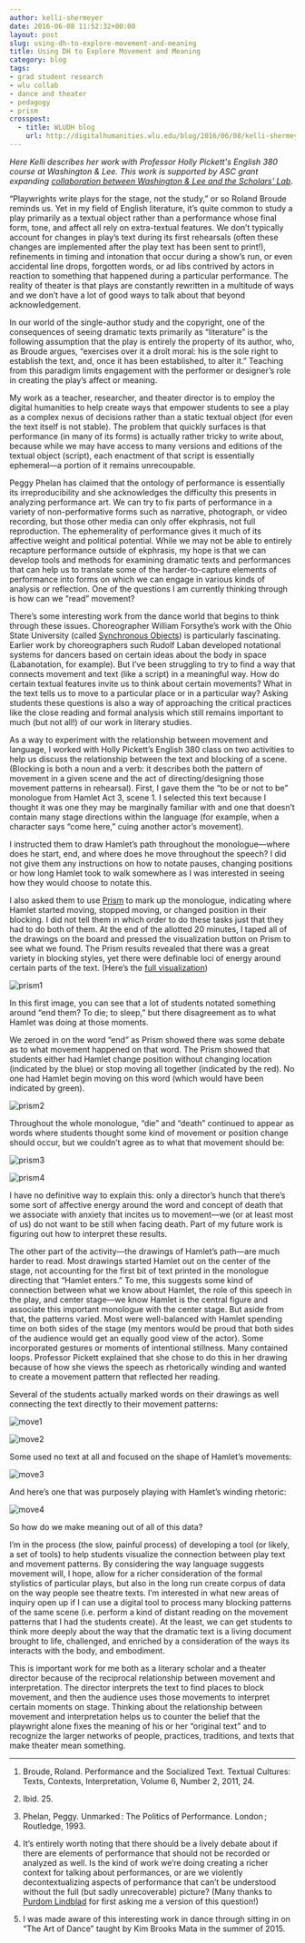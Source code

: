 ```yaml
---
author: kelli-shermeyer
date: 2016-06-08 11:52:32+00:00
layout: post
slug: using-dh-to-explore-movement-and-meaning
title: Using DH to Explore Movement and Meaning
category: blog
tags:
- grad student research
- wlu collab
- dance and theater
- pedagogy
- prism
crosspost:
  - title: WLUDH blog
    url: http://digitalhumanities.wlu.edu/blog/2016/06/08/kelli-shermeyer-on-using-dh-to-explore-movement-and-meaning/
---
```


_Here Kelli describes her work with Professor Holly Pickett's English 380 course at Washington & Lee. This work is supported by ASC grant expanding [collaboration between Washington & Lee and the Scholars' Lab](http://scholarslab.org/announcements/scholars-lab-grads-partner-with-washington-lee-university/)._

“Playwrights write plays for the stage, not the study,” or so Roland Broude reminds us. Yet in my field of English literature, it’s quite common to study a play primarily as a textual object rather than a performance whose final form, tone, and affect all rely on extra-textual features. We don’t typically account for changes in play’s text during its first rehearsals (often these changes are implemented after the play text has been sent to print!), refinements in timing and intonation that occur during a show’s run, or even accidental line drops, forgotten words, or ad libs contrived by actors in reaction to something that happened during a particular performance. The reality of theater is that plays are constantly rewritten in a multitude of ways and we don’t have a lot of good ways to talk about that beyond acknowledgement.

In our world of the single-author study and the copyright, one of the consequences of seeing dramatic texts primarily as “literature” is the following assumption that the play is entirely the property of its author, who, as Broude argues, “exercises over it a droît moral: his is the sole right to establish the text, and, once it has been established, to alter it.” Teaching from this paradigm limits engagement with the performer or designer’s role in creating the play’s affect or meaning.

My work as a teacher, researcher, and theater director is to employ the digital humanities to help create ways that empower students to see a play as a complex nexus of decisions rather than a static textual object (for even the text itself is not stable). The problem that quickly surfaces is that performance (in many of its forms) is actually rather tricky to write about, because while we may have access to many versions and editions of the textual object (script), each enactment of that script is essentially ephemeral&mdash;a portion of it remains unrecoupable.

Peggy Phelan has claimed that the ontology of performance is essentially its irreproducibility and she acknowledges the difficulty this presents in analyzing performance art. We can try to fix parts of performance in a variety of non-performative forms such as narrative, photograph, or video recording, but those other media can only offer ekphrasis, not full reproduction. The ephemerality of performance gives it much of its affective weight and political potential. While we may not be able to entirely recapture performance outside of ekphrasis, my hope is that we can develop tools and methods for examining dramatic texts and performances that can help us to translate some of the harder-to-capture elements of performance into forms on which we can engage in various kinds of analysis or reflection. One of the questions I am currently thinking through is how can we “read” movement?

There’s some interesting work from the dance world that begins to think through these issues. Choreographer William Forsythe’s work with the Ohio State University (called [Synchronous Objects](http://synchronousobjects.osu.edu/)) is particularly fascinating. Earlier work by choreographers such Rudolf Laban developed notational systems for dancers based on certain ideas about the body in space (Labanotation, for example). But I’ve been struggling to try to find a way that connects movement and text (like a script) in a meaningful way. How do certain textual features invite us to think about certain movements? What in the text tells us to move to a particular place or in a particular way? Asking students these questions is also a way of approaching the critical practices like the close reading and formal analysis which still remains important to much (but not all!) of our work in literary studies.

As a way to experiment with the relationship between movement and language, I worked with Holly Pickett’s English 380 class on two activities to help us discuss the relationship between the text and blocking of a scene. (Blocking is both a noun and a verb: it describes both the pattern of movement in a given scene and the act of directing/designing those movement patterns in rehearsal). First, I gave them the “to be or not to be” monologue from Hamlet Act 3, scene 1. I selected this text because I thought it was one they may be marginally familiar with and one that doesn’t contain many stage directions within the language (for example, when a character says “come here,” cuing another actor’s movement).

I instructed them to draw Hamlet’s path throughout the monologue&mdash;where does he start, end, and where does he move throughout the speech? I did not give them any instructions on how to notate pauses, changing positions or how long Hamlet took to walk somewhere as I was interested in seeing how they would choose to notate this.

I also asked them to use [Prism](http://prism.scholarslab.org/?locale=en) to mark up the monologue, indicating where Hamlet started moving, stopped moving, or changed position in their blocking. I did not tell them in which order to do these tasks just that they had to do both of them. At the end of the allotted 20 minutes, I taped all of the drawings on the board and pressed the visualization button on Prism to see what we found. The Prism results revealed that there was a great variety in blocking styles, yet there were definable loci of energy around certain parts of the text. (Here’s the [full visualization](http://prism.scholarslab.org/prisms/b72767fa-1396-11e6-bdec-005056b3784e/visualize?locale=en))

![prism1](http://static.scholarslab.org/wp-content/uploads/2016/06/prism1.png)

In this first image, you can see that a lot of students notated something around “end them? To die; to sleep,” but there disagreement as to what Hamlet was doing at those moments.

We zeroed in on the word “end” as Prism showed there was some debate as to what movement happened on that word. The Prism showed that students either had Hamlet change position without changing location (indicated by the blue) or stop moving all together (indicated by the red). No one had Hamlet begin moving on this word (which would have been indicated by green).

![prism2](http://static.scholarslab.org/wp-content/uploads/2016/06/prism2.png)

Throughout the whole monologue, “die” and “death” continued to appear as words where students thought some kind of movement or position change should occur, but we couldn’t agree as to what that movement should be:

![prism3](http://static.scholarslab.org/wp-content/uploads/2016/06/prism3.png)

![prism4](http://static.scholarslab.org/wp-content/uploads/2016/06/prism4.png)

I have no definitive way to explain this: only a director’s hunch that there’s some sort of affective energy around the word and concept of death that we associate with anxiety that incites us to movement&mdash;we (or at least most of us) do not want to be still when facing death. Part of my future work is figuring out how to interpret these results.

The other part of the activity&mdash;the drawings of Hamlet’s path&mdash;are much harder to read. Most drawings started Hamlet out on the center of the stage, not accounting for the first bit of text printed in the monologue directing that “Hamlet enters.” To me, this suggests some kind of connection between what we know about Hamlet, the role of this speech in the play, and center stage&mdash;we know Hamlet is the central figure and associate this important monologue with the center stage. But aside from that, the patterns varied. Most were well-balanced with Hamlet spending time on both sides of the stage (my mentors would be proud that both sides of the audience would get an equally good view of the actor). Some incorporated gestures or moments of intentional stillness. Many contained loops. Professor Pickett explained that she chose to do this in her drawing because of how she views the speech as rhetorically winding and wanted to create a movement pattern that reflected her reading.

Several of the students actually marked words on their drawings as well connecting the text directly to their movement patterns:

![move1](http://static.scholarslab.org/wp-content/uploads/2016/06/move1.png)

![move2](http://static.scholarslab.org/wp-content/uploads/2016/06/move2.png)

Some used no text at all and focused on the shape of Hamlet’s movements:

![move3](http://static.scholarslab.org/wp-content/uploads/2016/06/move3.png)

And here’s one that was purposely playing with Hamlet’s winding rhetoric:

![move4](http://static.scholarslab.org/wp-content/uploads/2016/06/move4.png)

So how do we make meaning out of all of this data?

I’m in the process (the slow, painful process) of developing a tool (or likely, a set of tools) to help students visualize the connection between play text and movement patterns. By considering the way language suggests movement will, I hope, allow for a richer consideration of the formal stylistics of particular plays, but also in the long run create corpus of data on the way people see theatre texts. I’m interested in what new areas of inquiry open up if I can use a digital tool to process many blocking patterns of the same scene (i.e. perform a kind of distant reading on the movement patterns that I had the students create). At the least, we can get students to think more deeply about the way that the dramatic text is a living document brought to life, challenged, and enriched by a consideration of the ways its interacts with the body, and embodiment.

This is important work for me both as a literary scholar and a theater director because of the reciprocal relationship between movement and interpretation. The director interprets the text to find places to block movement, and then the audience uses those movements to interpret certain moments on stage. Thinking about the relationship between movement and interpretation helps us to counter the belief that the playwright alone fixes the meaning of his or her “original text” and to recognize the larger networks of people, practices, traditions, and texts that make theater mean something.

---


1. Broude, Roland. Performance and the Socialized Text. Textual Cultures: Texts, Contexts, Interpretation, Volume 6, Number 2, 2011, 24.




2. Ibid. 25.




3. Phelan, Peggy. Unmarked : The Politics of Performance. London ; Routledge, 1993.




4. It’s entirely worth noting that there should be a lively debate about if there are elements of performance that should not be recorded or analyzed as well. Is the kind of work we’re doing creating a richer context for talking about performances, or are we violently decontextualizing aspects of performance that can’t be understood without the full (but sadly unrecoverable) picture? (Many thanks to [Purdom Lindblad](http://scholarslab.org/people/purdom-lindblad/) for first asking me a version of this question!)




5. I was made aware of this interesting work in dance through sitting in on “The Art of Dance” taught by Kim Brooks Mata in the summer of 2015.
